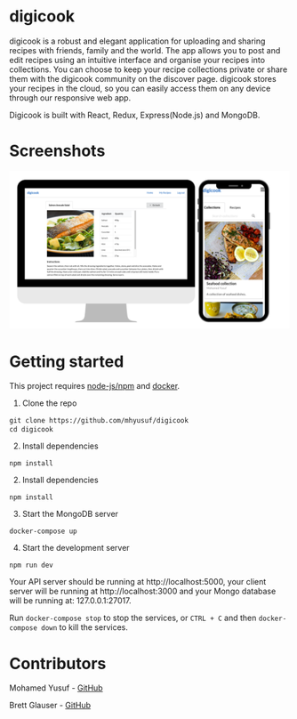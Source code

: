 # digicook

digicook is a robust and elegant application for uploading and sharing recipes with friends, family and the world. The app allows you to post and edit recipes using an intuitive interface and organise your recipes into collections. You can choose to keep your recipe collections private or share them with the digicook community on the discover page. digicook stores your recipes in the cloud, so you can easily access them on any device through our responsive web app.

Digicook is built with React, Redux, Express(Node.js) and MongoDB.

# Screenshots

![Screenshots](https://github.com/mhyusuf/digicook/raw/master/images/readme-1.png)

# Getting started

This project requires [node-js/npm](https://www.google.com) and [docker](https://www.docker.com/get-started).

1. Clone the repo

```shell
git clone https://github.com/mhyusuf/digicook
cd digicook
```

2. Install dependencies

```shell
npm install
```

2. Install dependencies

```shell
npm install
```

3. Start the MongoDB server

```shell
docker-compose up
```

4. Start the development server

```shell
npm run dev
```

Your API server should be running at http://localhost:5000, your client server will be running at http://localhost:3000 and your Mongo database will be running at: 127.0.0.1:27017.

Run `docker-compose stop` to stop the services, or `CTRL + C` and then `docker-compose down` to kill the services.

# Contributors

Mohamed Yusuf - [GitHub](https://github.com/mhyusuf)

Brett Glauser - [GitHub](https://github.com/bmcglauser)
